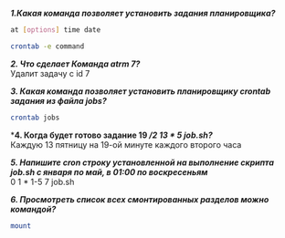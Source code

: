 ***1.Какая команда позволяет установить задания планировщика?***
 ```bash
 at [options] time date
 ```
 ```bash
 crontab -e command
 ```
 
***2. Что сделает Команда atrm 7?***  
 Удалит задачу с id 7

***3. Какая команда позволяет установить планировщику crontab задания из файла jobs?***
```bash
crontab jobs
```

***4. Когда будет готово задание 19 */2 13 * 5 job.sh?***  
Каждую 13 пятницу на 19-ой минуте каждого второго часа

***5. Напишите cron строку установленной на выполнение скрипта job.sh с января по май, в 01:00 по воскресеньям***  
0 1 * 1-5 7 job.sh

***6. Просмотреть список всех смонтированных разделов можно командой?***
```bash
mount
```
